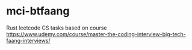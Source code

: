 # mci-btfaang
Rust leetcode CS tasks based on course https://www.udemy.com/course/master-the-coding-interview-big-tech-faang-interviews/
